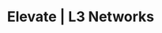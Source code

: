 ---
layout: 'layouts/elevate.html'
title: 'Elevate | L3 Networks'
metaDesc: 'All Desk Ai from L3 Networks is an AI-enhanced helpdesk solution offering smart ticket routing, resolution suggestions, quality control, and intelligent support automation for growing teams.'
metaKeywords: 'AI Helpdesk, Helpdesk Automation, Ticket Resolution AI, Smart Helpdesk, AI Customer Support, IT Helpdesk AI, SLA Ticket QA, AI Support Tools, Sentiment Analysis Helpdesk, CloudRadial AI Chat'
eleventyExcludeFromCollections: true
---